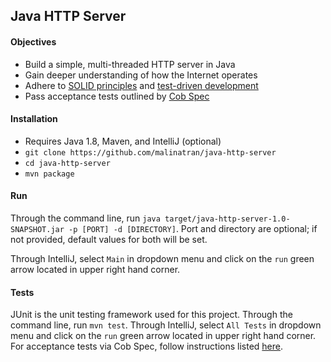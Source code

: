 ## Java HTTP Server

#### Objectives
* Build a simple, multi-threaded HTTP server in Java
* Gain deeper understanding of how the Internet operates
* Adhere to [SOLID principles](https://www.wikiwand.com/en/SOLID_(object-oriented_design)) and [test-driven development](https://www.wikiwand.com/en/Test-driven_development)
* Pass acceptance tests outlined by [Cob Spec](http://github.com/8thlight/cobspec)

#### Installation
- Requires Java 1.8, Maven, and IntelliJ (optional)
- `git clone https://github.com/malinatran/java-http-server`
- `cd java-http-server`
- `mvn package`

#### Run
Through the command line, run `java target/java-http-server-1.0-SNAPSHOT.jar -p [PORT] -d [DIRECTORY]`. Port and directory are optional; if not provided, default values for both will be set.

Through IntelliJ, select `Main` in dropdown menu and click on the `run` green arrow located in upper right hand corner.

#### Tests
JUnit is the unit testing framework used for this project. Through the command line, run `mvn test`. Through IntelliJ, select `All Tests` in dropdown menu and click on the `run` green arrow located in upper right hand corner. For acceptance tests via Cob Spec, follow instructions listed [here](http://github.com/8thlight/cobspec).
